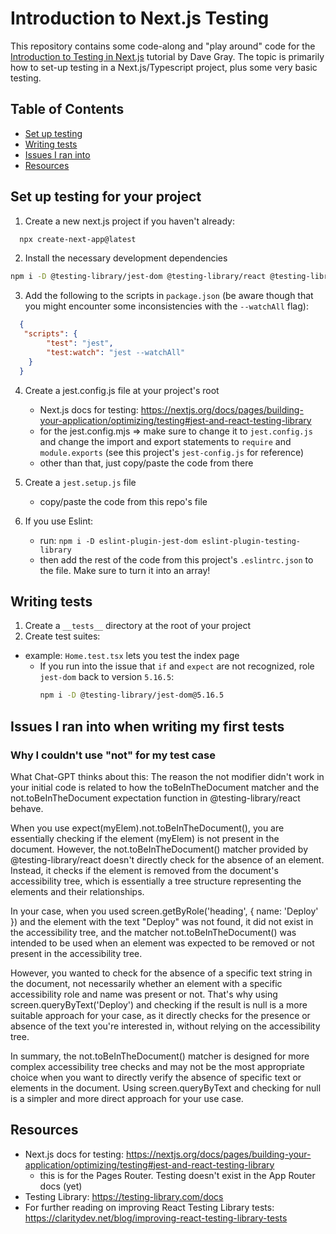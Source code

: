 # Introduction to Next.js Testing
This repository contains some code-along and "play around" code for the [Introduction to Testing in Next.js](https://www.youtube.com/watch?v=AS79oJ3Fcf0) tutorial by Dave Gray.
The topic is primarily how to set-up testing in a Next.js/Typescript project, plus some very basic testing. 

## Table of Contents
- [Set up testing](#set-up-testing-for-your-project)
- [Writing tests](#writing-tests)
- [Issues I ran into](#issues-i-ran-into-when-writing-my-first-tests)
- [Resources](#resources)

## Set up testing for your project
1. Create a new next.js project if you haven't already:
``` bash
  npx create-next-app@latest
```
2. Install the necessary development dependencies
``` bash 
npm i -D @testing-library/jest-dom @testing-library/react @testing-library/user-event jest jest-environment-jsdom ts-jest
```
3. Add the following to the scripts in `package.json` (be aware though that you might encounter some inconsistencies with the `--watchAll` flag):
```JSON
  {
   "scripts": {
        "test": "jest",
        "test:watch": "jest --watchAll"
    }
  }  
```
4. Create a jest.config.js file at your project's root
   - Next.js docs for testing: https://nextjs.org/docs/pages/building-your-application/optimizing/testing#jest-and-react-testing-library
   - for the jest.config.mjs => make sure to change it to `jest.config.js` and change the import and export statements to `require` and `module.exports` (see this project's `jest-config.js` for reference)
   - other than that, just copy/paste the code from there

5. Create a `jest.setup.js` file
   - copy/paste the code from this repo's file

6. If you use Eslint:
   - run: `npm i -D eslint-plugin-jest-dom eslint-plugin-testing-library`
   - then add the rest of the code from this project's `.eslintrc.json` to the file. Make sure to turn it into an array!

## Writing tests
1. Create a `__tests__` directory at the root of your project
2. Create test suites:
  - example: `Home.test.tsx` lets you test the index page
    - If you run into the issue that `if` and `expect` are not recognized, role `jest-dom` back to version `5.16.5`:
      ``` bash
      npm i -D @testing-library/jest-dom@5.16.5
      ```

## Issues I ran into when writing my first tests
### Why I couldn't use "not" for my test case
What Chat-GPT thinks about this:
The reason the not modifier didn't work in your initial code is related to how the toBeInTheDocument matcher and the not.toBeInTheDocument expectation function in @testing-library/react behave.

When you use expect(myElem).not.toBeInTheDocument(), you are essentially checking if the element (myElem) is not present in the document. However, the not.toBeInTheDocument() matcher provided by @testing-library/react doesn't directly check for the absence of an element. Instead, it checks if the element is removed from the document's accessibility tree, which is essentially a tree structure representing the elements and their relationships.

In your case, when you used screen.getByRole('heading', { name: 'Deploy' }) and the element with the text "Deploy" was not found, it did not exist in the accessibility tree, and the matcher not.toBeInTheDocument() was intended to be used when an element was expected to be removed or not present in the accessibility tree.

However, you wanted to check for the absence of a specific text string in the document, not necessarily whether an element with a specific accessibility role and name was present or not. That's why using screen.queryByText('Deploy') and checking if the result is null is a more suitable approach for your case, as it directly checks for the presence or absence of the text you're interested in, without relying on the accessibility tree.

In summary, the not.toBeInTheDocument() matcher is designed for more complex accessibility tree checks and may not be the most appropriate choice when you want to directly verify the absence of specific text or elements in the document. Using screen.queryByText and checking for null is a simpler and more direct approach for your use case.


## Resources
- Next.js docs for testing: https://nextjs.org/docs/pages/building-your-application/optimizing/testing#jest-and-react-testing-library
  - this is for the Pages Router. Testing doesn't exist in the App Router docs (yet)
- Testing Library: https://testing-library.com/docs 
- For further reading on improving React Testing Library tests: https://claritydev.net/blog/improving-react-testing-library-tests